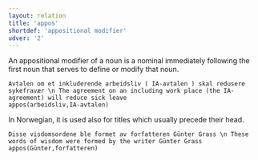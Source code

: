 ```yaml
---
layout: relation
title: 'appos'
shortdef: 'appositional modifier'
udver: '2'
---
```

An appositional modifier of a noun is a nominal immediately following the first noun that serves to define or modify that noun. 

~~~ sdparse
Avtalen om et inkluderende arbeidsliv ( IA-avtalen ) skal redusere sykefravær \n The agreement on an including work place (the IA-agreement) will reduce sick leave
appos(arbeidsliv,IA-avtalen)
~~~

In Norwegian, it is used also for titles which usually precede their head.

~~~ sdparse
Disse visdomsordene ble formet av forfatteren Günter Grass \n These words of wisdom were formed by the writer Günter Grass
appos(Günter,forfatteren)
~~~



<!-- Interlanguage links updated Po lis 14 15:35:09 CET 2022 -->
